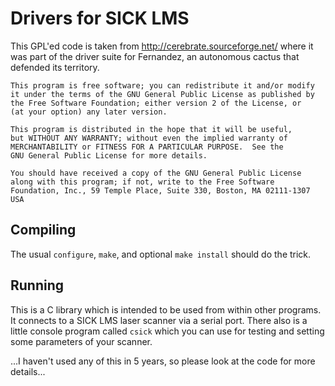 Drivers for SICK LMS
====================

This GPL'ed code is taken from http://cerebrate.sourceforge.net/ where
it was part of the driver suite for Fernandez, an autonomous cactus
that defended its territory.

    This program is free software; you can redistribute it and/or modify
    it under the terms of the GNU General Public License as published by
    the Free Software Foundation; either version 2 of the License, or
    (at your option) any later version.
    
    This program is distributed in the hope that it will be useful,
    but WITHOUT ANY WARRANTY; without even the implied warranty of
    MERCHANTABILITY or FITNESS FOR A PARTICULAR PURPOSE.  See the
    GNU General Public License for more details.
    
    You should have received a copy of the GNU General Public License
    along with this program; if not, write to the Free Software
    Foundation, Inc., 59 Temple Place, Suite 330, Boston, MA 02111-1307
    USA

Compiling
---------

The usual `configure`, `make`, and optional `make install` should do
the trick.

Running
-------

This is a C library which is intended to be used from within other
programs. It connects to a SICK LMS laser scanner via a serial
port. There also is a little console program called `csick` which you
can use for testing and setting some parameters of your scanner.

...I haven't used any of this in 5 years, so please look at the code
for more details...
